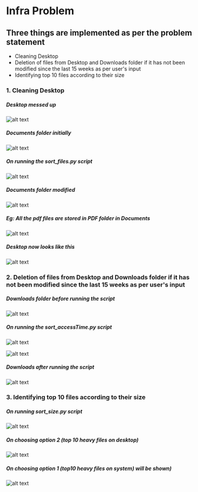 # Infra Problem
## Three things are implemented as per the problem statement
- Cleaning Desktop
- Deletion of files from Desktop and Downloads folder if it has not been modified since the last 15 weeks as per user's input
- Identifying top 10 files according to their size

### 1. Cleaning Desktop

##### Desktop messed up
![alt text](https://github.com/SakshamSaxena97/file_management/blob/master/screenshots/Screenshot%20from%202018-02-12%2017-06-31.png)

##### Documents folder initially

![alt text](https://github.com/SakshamSaxena97/file_management/blob/master/screenshots/Screenshot%20from%202018-02-12%2014-27-49.png)


##### On running the sort_files.py script

![alt text](https://github.com/SakshamSaxena97/file_management/blob/master/screenshots/Screenshot%20from%202018-02-12%2014-24-39.png)

##### Documents folder modified

![alt text](https://github.com/SakshamSaxena97/file_management/blob/master/screenshots/Screenshot%20from%202018-02-12%2014-25-19.png)

##### Eg: All the pdf files are stored in PDF folder in Documents

![alt text](https://github.com/SakshamSaxena97/file_management/blob/master/screenshots/Screenshot%20from%202018-02-12%2014-31-48.png)

##### Desktop now looks like this

![alt text](https://github.com/SakshamSaxena97/file_management/blob/master/screenshots/Screenshot%20from%202018-02-12%2017-14-03.png)

### 2. Deletion of files from Desktop and Downloads folder if it has not been modified since the last 15 weeks as per user's input

##### Downloads folder before running the script
![alt text](https://github.com/SakshamSaxena97/file_management/blob/master/screenshots/imageedit_1_8664118878.gif)

##### On running the sort_accessTime.py script
![alt text](https://github.com/SakshamSaxena97/file_management/blob/master/screenshots/Screenshot%20from%202018-02-20%2012-13-38.png)

![alt text](https://github.com/SakshamSaxena97/file_management/blob/master/screenshots/Screenshot%20from%202018-02-20%2012-07-16.png)

##### Downloads after running the script
![alt text](https://github.com/SakshamSaxena97/file_management/blob/master/screenshots/Screenshot%20from%202018-02-20%2012-07-57.png)

### 3. Identifying top 10 files according to their size

##### On running sort_size.py script

![alt text](https://github.com/SakshamSaxena97/file_management/blob/master/screenshots/Screenshot%20from%202018-02-12%2014-06-28.png)

##### On choosing option 2 (top 10 heavy files on desktop)

![alt text](https://github.com/SakshamSaxena97/file_management/blob/master/screenshots/Screenshot%20from%202018-02-12%2014-07-05.png)

##### On choosing option 1 (top10 heavy files on system) will be shown)
![alt text](https://github.com/SakshamSaxena97/file_management/blob/master/screenshots/Screenshot%20from%202018-02-12%2014-07-47.png)
